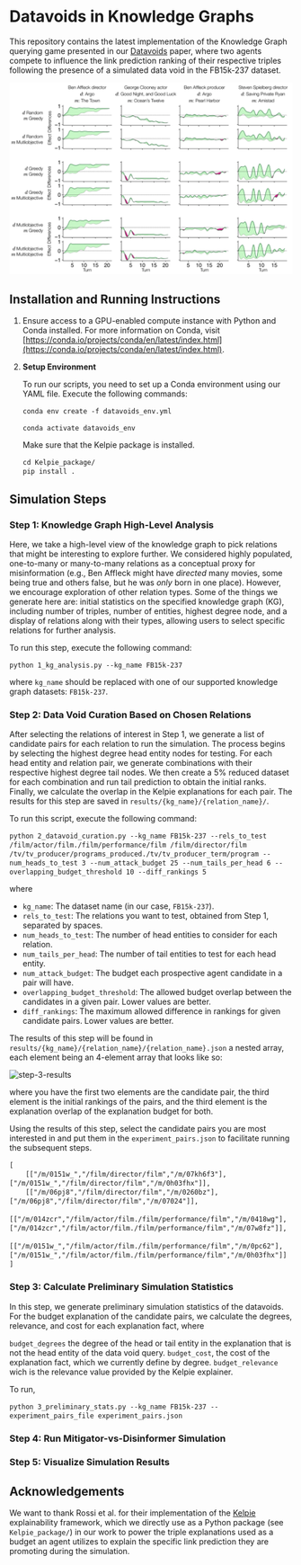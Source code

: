 # Datavoids in Knowledge Graphs

This repository contains the latest implementation of the Knowledge Graph querying game presented in our [Datavoids](https://github.com/huda-lab/datavoids) paper, where two agents compete to influence the link prediction ranking of their respective triples following the presence of a simulated data void in the FB15k-237 dataset.

![kg-graphs](/resources/kg.png)

## Installation and Running Instructions

1. Ensure access to a GPU-enabled compute instance with Python and Conda installed. For more information on Conda, visit [https://conda.io/projects/conda/en/latest/index.html](https://conda.io/projects/conda/en/latest/index.html).

2. **Setup Environment**

    To run our scripts, you need to set up a Conda environment using our YAML file. Execute the following commands:

    ```
    conda env create -f datavoids_env.yml
    ```

    ```
    conda activate datavoids_env
    ```

    Make sure that the Kelpie package is installed.

    ```
    cd Kelpie_package/ 
    pip install .
    ```

## Simulation Steps

### Step 1: Knowledge Graph High-Level Analysis

Here, we take a high-level view of the knowledge graph to pick relations that might be interesting to explore further. We considered highly populated, one-to-many or many-to-many relations as a conceptual proxy for misinformation (e.g., Ben Affleck might have *directed* many movies, some being true and others false, but he was *only* born in one place). However, we encourage exploration of other relation types. Some of the things we generate here are: initial statistics on the specified knowledge graph (KG), including number of triples, number of entities, highest degree node, and a display of relations along with their types, allowing users to select specific relations for further analysis.

To run this step, execute the following command:
```
python 1_kg_analysis.py --kg_name FB15k-237
```
where `kg_name` should be replaced with one of our supported knowledge graph datasets: `FB15k-237`.

### Step 2: Data Void Curation Based on Chosen Relations

After selecting the relations of interest in Step 1, we generate a list of candidate pairs for each relation to run the simulation. The process begins by selecting the highest degree head entity nodes for testing. For each head entity and relation pair, we generate combinations with their respective highest degree tail nodes. We then create a 5% reduced dataset for each combination and run tail prediction to obtain the initial ranks. Finally, we calculate the overlap in the Kelpie explanations for each pair.
The results for this step are saved in `results/{kg_name}/{relation_name}/`.

To run this script, execute the following command:

```
python 2_datavoid_curation.py --kg_name FB15k-237 --rels_to_test /film/actor/film./film/performance/film /film/director/film /tv/tv_producer/programs_produced./tv/tv_producer_term/program --num_heads_to_test 3 --num_attack_budget 25 --num_tails_per_head 6 --overlapping_budget_threshold 10 --diff_rankings 5
```
where
* `kg_name`: The dataset name (in our case, `FB15k-237`).
* `rels_to_test`: The relations you want to test, obtained from Step 1, separated by spaces.
* `num_heads_to_test`: The number of head entities to consider for each relation.
* `num_tails_per_head`: The number of tail entities to test for each head entity.
* `num_attack_budget`: The budget each prospective agent candidate in a pair will have.
* `overlapping_budget_threshold`: The allowed budget overlap between the candidates in a given pair. Lower values are better.
* `diff_rankings`: The maximum allowed difference in rankings for given candidate pairs. Lower values are better.

The results of this step will be found in `results/{kg_name}/{relation_name}/{relation_name}.json` a nested array, each element being an 4-element array that looks like so: 

![step-3-results](/resources/step_3_reesults.png)

where you have the first two elements are the candidate pair, the third element is the initial rankings of the  pairs, and the third element is the explanation overlap of the explanation budget for both. 

Using the results of this step, select the candidate pairs you are most interested in and put them in the ```experiment_pairs.json``` to facilitate running the subsequent steps.

```
[
    [["/m/0151w_","/film/director/film","/m/07kh6f3"], ["/m/0151w_","/film/director/film","/m/0h03fhx"]],
    [["/m/06pj8","/film/director/film","/m/0260bz"], ["/m/06pj8","/film/director/film","/m/07024"]],
    [["/m/014zcr","/film/actor/film./film/performance/film","/m/0418wg"], ["/m/014zcr","/film/actor/film./film/performance/film","/m/07w8fz"]],
    [["/m/0151w_","/film/actor/film./film/performance/film","/m/0pc62"], ["/m/0151w_","/film/actor/film./film/performance/film","/m/0h03fhx"]]
]

````

### Step 3: Calculate Preliminary Simulation Statistics


In this step, we generate preliminary simulation statistics of the datavoids. For the budget explanation of the candidate pairs, we calculate the degrees, relevance, and cost for each explanation fact, where

```budget_degrees```  the degree of the head or tail entity in the explanation that is not the head entity of the data void query.
```budget_cost```, the cost of the explanation fact, which we currently define by degree. 
```budget_relevance``` wich is the relevance value provided by the Kelpie explainer. 


To run, 

```
python 3_preliminary_stats.py --kg_name FB15k-237 --experiment_pairs_file experiment_pairs.json
```


### Step 4: Run Mitigator-vs-Disinformer Simulation

### Step 5: Visualize Simulation Results

## Acknowledgements

We want to thank Rossi et al. for their implementation of the [Kelpie](https://github.com/AndRossi/Kelpie) explainability framework, which we directly use as a Python package (see ```Kelpie_package/```) in our work to power the triple explanations used as a budget an agent utilizes to explain the specific link prediction they are promoting during the simulation.
